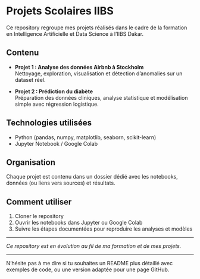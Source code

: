 # Projets Scolaires IIBS

Ce repository regroupe mes projets réalisés dans le cadre de la formation en Intelligence Artificielle et Data Science à l’IIBS Dakar.

## Contenu

- **Projet 1 : Analyse des données Airbnb à Stockholm**  
  Nettoyage, exploration, visualisation et détection d’anomalies sur un dataset réel.

- **Projet 2 : Prédiction du diabète**  
  Préparation des données cliniques, analyse statistique et modélisation simple avec régression logistique.

## Technologies utilisées

- Python (pandas, numpy, matplotlib, seaborn, scikit-learn)
- Jupyter Notebook / Google Colab

## Organisation

Chaque projet est contenu dans un dossier dédié avec les notebooks, données (ou liens vers sources) et résultats.

## Comment utiliser

1. Cloner le repository  
2. Ouvrir les notebooks dans Jupyter ou Google Colab  
3. Suivre les étapes documentées pour reproduire les analyses et modèles

---

*Ce repository est en évolution au fil de ma formation et de mes projets.*

---

N’hésite pas à me dire si tu souhaites un README plus détaillé avec exemples de code, ou une version adaptée pour une page GitHub.
